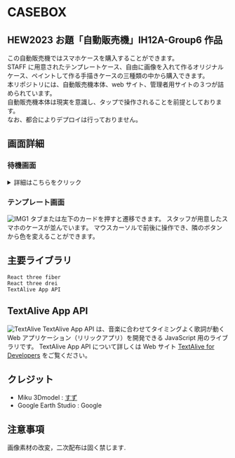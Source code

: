# CASEBOX

## HEW2023 お題「自動販売機」IH12A-Group6 作品

この自動販売機ではスマホケースを購入することができます。<br>
STAFF に用意されたテンプレートケース、自由に画像を入れて作るオリジナルケース、ペイントして作る手描きケースの三種類の中から購入できます。<br>
本リポジトリには、自動販売機本体、web サイト、管理者用サイトの３つが詰められています。<br>
自動販売機本体は現実を意識し、タップで操作されることを前提としております。<br>
なお、都合によりデプロイは行っておりません。

## 画面詳細

### 待機画面

<details>
    <summary>詳細はこちらをクリック</summary>
    <iframe width="560" height="315" src="
https://user-images.githubusercontent.com/105366974/223697298-7f6ad17d-cb06-4562-81a3-a9a2858840e9.mp4z" frameborder="0" allowfullscreen></iframe><br>
    タップで音声が出て遷移します。
    他の画面で一定時間操作されないと待機画面へ遷移します。
</details>

### テンプレート画面

![IMG1](public/screenshots/02.png)
タブまたは左下のカードを押すと遷移できます。
スタッフが用意したスマホのケースが並んでいます。
マウスカーソルで前後に操作でき、隣のボタンから色を変えることができます。

## 主要ライブラリ

```
React three fiber
React three drei
TextAlive App API
```

## TextAlive App API

![TextAlive](https://i.gyazo.com/thumb/1000/5301e6f642d255c5cfff98e049b6d1f3-png.png)
TextAlive App API は、音楽に合わせてタイミングよく歌詞が動く Web アプリケーション（リリックアプリ）を開発できる JavaScript 用のライブラリです。
TextAlive App API について詳しくは Web サイト [TextAlive for Developers](https://developer.textalive.jp/) をご覧ください。

## クレジット

- Miku 3Dmodel : [すず](https://github.com/suzumashi)
- Google Earth Studio : Google

## 注意事項

画像素材の改変，二次配布は固く禁じます.
